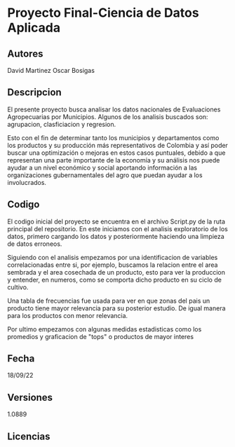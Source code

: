 # Proyecto Final-Ciencia de Datos Aplicada

## Autores
David Martinez
Oscar Bosigas

## Descripcion

El presente proyecto busca analisar los datos nacionales de Evaluaciones Agropecuarias por Municipios.
Algunos de los analisis buscados son: agrupacion, clasficiacion y regresion.

Esto con el fin de determinar tanto los municipios y departamentos como los productos y su producción más representativos de Colombia y así poder buscar una optimización o mejoras en estos casos puntuales, debido a que representan una parte importante de la economía y su análisis nos puede ayudar a un nivel económico y social aportando información a las organizaciones gubernamentales del agro que puedan ayudar a los involucrados. 

## Codigo

El codigo inicial del proyecto se encuentra en el archivo Script.py de la ruta principal del repositorio.
En este iniciamos con el analisis exploratorio de los datos, primero cargando los datos y posteriormente haciendo una limpieza de datos erroneos.

Siguiendo con el analisis empezamos por una identificacion de variables correlacionadas entre si, por ejemplo, buscamos la relacion entre el area sembrada y el area cosechada de un producto, esto para ver la produccion y entender, en numeros, como se comporta dicho producto en su ciclo de cultivo.

Una tabla de frecuencias fue usada para ver en que zonas del pais un producto tiene mayor relevancia para su posterior estudio.
De igual manera para los productos con menor relevancia.

Por ultimo empezamos con algunas medidas estadisticas como los promedios y graficacion de "tops" o productos de mayor interes


## Fecha
18/09/22

## Versiones

1.0889


## Licencias
